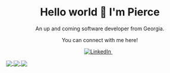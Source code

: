 <h1 align='center'>
  Hello world 👋 I'm Pierce 
</h1>

<p align='center'>
  An up and coming software developer from Georgia.
</p>

<p align='center'>
  You can connect with me here!
</p>

<p align='center'>
  <a href="https://www.linkedin.com/in/pdhammond/">
    <img alt="LinkedIn" src="https://img.shields.io/badge/linkedin%20-%230077B5.svg?&style=for-the-badge&logo=linkedin&logoColor=white"/>
  </a>&nbsp;&nbsp;
  
</p>

<a href="https://github.com/Xlient">
  <img align="center" src="https://github-readme-streak-stats.herokuapp.com/?user=pdhammond1&theme=material-palenight" />
</a>
<a href="https://github.com/Xlient">
  <img align="center" src="https://github-readme-stats.vercel.app/api/top-langs/?username=Pdhammond1&layout=compact&theme=material-palenight" />
</a>
<a href="https://github.com/pdhammond1/github-readme-stats">
  <img align="center" src="https://github-readme-stats.vercel.app/api?username=pdhammond1&show_icons=true&theme=material-palenight" />
</a>


<!--
**Pdhammond1/pdhammond1** is a ✨ _special_ ✨ repository because its `README.md` (this file) appears on your GitHub profile.

Here are some ideas to get you started:

- 🔭 I’m currently working on ...
- 🌱 I’m currently learning ...
- 👯 I’m looking to collaborate on ...
- 🤔 I’m looking for help with ...
- 💬 Ask me about ...
- 📫 How to reach me: ...
- 😄 Pronouns: ...
- ⚡ Fun fact: ...
-->
